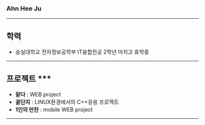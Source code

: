### Ahn Hee Ju
***
## 학력 
* 숭실대학교 전자정보공학부 IT융합전공 2학년 마치고 휴학중
***
## 프로젝트 ***
* **맡다** : WEB project
* **꿀단지** : LINUX환경에서의 C++응용 프로젝트
* **1인의 만찬** : mobile WEB project
***


<!--
**ahjheeju129/ahjheeju129** is a ✨ _special_ ✨ repository because its `README.md` (this file) appears on your GitHub profile.

Here are some ideas to get you started:

- 🔭 I’m currently working on ...
- 🌱 I’m currently learning ...
- 👯 I’m looking to collaborate on ...
- 🤔 I’m looking for help with ...
- 💬 Ask me about ...
- 📫 How to reach me: ...
- 😄 Pronouns: ...
- ⚡ Fun fact: ...
-->

